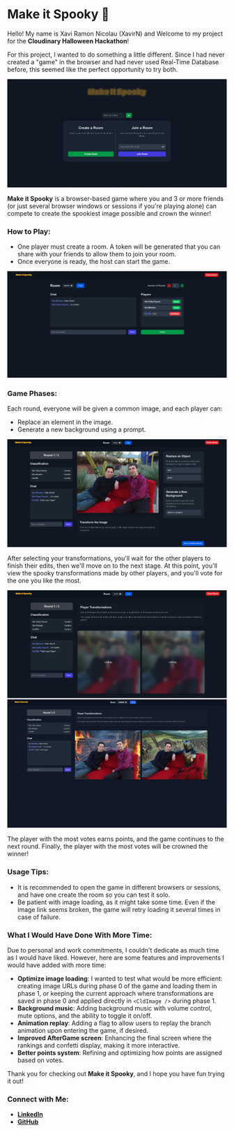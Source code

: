# Make it Spooky 🎃

Hello! My name is Xavi Ramon Nicolau (XavirN) and Welcome to my project for the **Cloudinary Halloween Hackathon**!

For this project, I wanted to do something a little different. Since I had never created a "game" in the browser and had never used Real-Time Database before, this seemed like the perfect opportunity to try both.

![Project Screenshot](./public/images/screenshot.png)

**Make it Spooky** is a browser-based game where you and 3 or more friends (or just several browser windows or sessions if you're playing alone) can compete to create the spookiest image possible and crown the winner!

### How to Play:

- One player must create a room. A token will be generated that you can share with your friends to allow them to join your room.
- Once everyone is ready, the host can start the game.

![Room Setup Screenshot](./public/images/room_setup.png)

### Game Phases:

Each round, everyone will be given a common image, and each player can:

- Replace an element in the image.
- Generate a new background using a prompt.

![Image Editing Screenshot](./public/images/editing.png)

After selecting your transformations, you'll wait for the other players to finish their edits, then we'll move on to the next stage. At this point, you'll view the spooky transformations made by other players, and you'll vote for the one you like the most.

![Voting Screenshot](./public/images/loading.png)
![Voting Screenshot](./public/images/voting.png)

The player with the most votes earns points, and the game continues to the next round. Finally, the player with the most votes will be crowned the winner!

### Usage Tips:

- It is recommended to open the game in different browsers or sessions, and have one create the room so you can test it solo.
- Be patient with image loading, as it might take some time. Even if the image link seems broken, the game will retry loading it several times in case of failure.

### What I Would Have Done With More Time:

Due to personal and work commitments, I couldn't dedicate as much time as I would have liked. However, here are some features and improvements I would have added with more time:

- **Optimize image loading**: I wanted to test what would be more efficient: creating image URLs during phase 0 of the game and loading them in phase 1, or keeping the current approach where transformations are saved in phase 0 and applied directly in `<CldImage />` during phase 1.
- **Background music**: Adding background music with volume control, mute options, and the ability to toggle it on/off.
- **Animation replay**: Adding a flag to allow users to replay the branch animation upon entering the game, if desired.
- **Improved AfterGame screen**: Enhancing the final screen where the rankings and confetti display, making it more interactive.
- **Better points system**: Refining and optimizing how points are assigned based on votes.

Thank you for checking out **Make it Spooky**, and I hope you have fun trying it out!

### Connect with Me:

- **[LinkedIn](https://www.linkedin.com/in/xavi-ramon-nicolau-08289a261/)**
- **[GitHub](https://github.com/xavirn89)**
